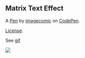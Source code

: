 Matrix Text Effect
------------------


A [Pen](https://codepen.io/imagecomic/pen/kPwYXB) by [imagecomic](https://codepen.io/imagecomic) on [CodePen](https://codepen.io).

[License](https://codepen.io/license/pen/kPwYXB).

See [gif](http://htmlpreview.github.io/?https://github.com/yxmauw/yxmauw/blob/main/matrix_code_rain/myname_code_rain.html)

![](https://github.com/yxmauw/yxmauw/blob/main/matrix_code_rain/myname_code_rain.gif)

